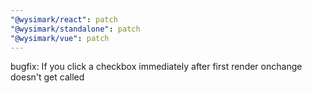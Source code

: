 ```yaml
---
"@wysimark/react": patch
"@wysimark/standalone": patch
"@wysimark/vue": patch
---
```


bugfix: If you click a checkbox immediately after first render onchange doesn't get called
